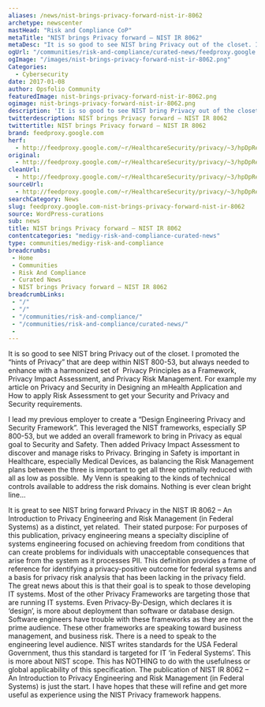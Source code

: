 ```yaml
---
aliases: /news/nist-brings-privacy-forward-nist-ir-8062
archetype: newscenter
mastHead: "Risk and Compliance CoP"
metaTitle: "NIST brings Privacy forward – NIST IR 8062"
metaDesc: "It is so good to see NIST bring Privacy out of the closet. I promoted the &#8220;hints of Privacy&#8221; that are deep within NIST 800-53, but always needed to enhance with a harmonized set of &nbsp;Privacy Principles as a Framework, Privacy Impact Assessment, and Privacy Risk Management."
ogUrl: "/communities/risk-and-compliance/curated-news/feedproxy.google.com-nist-brings-privacy-forward-nist-ir-8062/"
ogImage: "/images/nist-brings-privacy-forward-nist-ir-8062.png"
Categories:
  - Cybersecurity
date: 2017-01-08
author: Opsfolio Community
featuredImage: nist-brings-privacy-forward-nist-ir-8062.png
ogimage: nist-brings-privacy-forward-nist-ir-8062.png
description: 'It is so good to see NIST bring Privacy out of the closet. I promoted the &#8220;hints of Privacy&#8221; that are deep within NIST 800-53, but always needed to enhance with a harmonized set of &nbsp;Privacy Principles as a Framework, Privacy Impact Assessment, and Privacy Risk Management. For example my&hellip;'
twitterdescription: NIST brings Privacy forward – NIST IR 8062
twittertitle: NIST brings Privacy forward – NIST IR 8062
brand: feedproxy.google.com
herf:
  - http://feedproxy.google.com/~r/HealthcareSecurity/privacy/~3/hpDpRe3ttp8/nist-brings-privacy-forward-nist-ir-8062.html
original:
  - http://feedproxy.google.com/~r/HealthcareSecurity/privacy/~3/hpDpRe3ttp8/nist-brings-privacy-forward-nist-ir-8062.html
cleanUrl:
  - http://feedproxy.google.com/~r/HealthcareSecurity/privacy/~3/hpDpRe3ttp8/nist-brings-privacy-forward-nist-ir-8062.html
sourceUrl:
  - http://feedproxy.google.com/~r/HealthcareSecurity/privacy/~3/hpDpRe3ttp8/nist-brings-privacy-forward-nist-ir-8062.html
searchCategory: News
slug: feedproxy.google.com-nist-brings-privacy-forward-nist-ir-8062
source: WordPress-curations
sub: news
title: NIST brings Privacy forward – NIST IR 8062
contentcategories: "medigy-risk-and-compliance-curated-news"
type: communities/medigy-risk-and-compliance
breadcrumbs:
 - Home
 - Communities
 - Risk And Compliance
 - Curated News
 - NIST brings Privacy forward – NIST IR 8062
breadcrumbLinks:
 - "/"
 - "/"
 - "/communities/risk-and-compliance/"
 - "/communities/risk-and-compliance/curated-news/"
 - 
---
```

It is so good to see NIST bring Privacy out of the closet. I promoted the &#8220;hints of Privacy&#8221; that are deep within NIST 800-53, but always needed to enhance with a harmonized set of &nbsp;Privacy Principles as a Framework, Privacy Impact Assessment, and Privacy Risk Management.
For example my article on&nbsp;Privacy and Security in Designing an mHealth Application&nbsp;and How to apply Risk Assessment to get your Security and Privacy and Security requirements.&nbsp;


I lead my previous employer to create a &#8220;Design Engineering Privacy and Security Framework&#8221;. This leveraged the NIST frameworks, especially SP 800-53, but we added an overall framework to bring in Privacy as equal goal to Security and Safety. Then added Privacy Impact Assessment to discover and manage risks to Privacy. Bringing in Safety is important in Healthcare, especially Medical Devices, as balancing the Risk Management plans between the three is important to get all three optimally reduced with all as low as possible. &nbsp;My Venn is speaking to the kinds of technical controls available to address the risk domains. Nothing is ever clean bright line&#8230;

It is great to see NIST bring forward Privacy in the NIST IR 8062 &#8211; An Introduction to Privacy Engineering and Risk Management&nbsp;(in Federal Systems)&nbsp;as a distinct, yet related.&nbsp;
Their stated purpose: 
For purposes of this publication, privacy engineering means a specialty discipline of systems engineering focused on achieving freedom from conditions that can create problems for individuals with unacceptable consequences that arise from the system as it processes PII. This definition provides a frame of reference for identifying a privacy-positive outcome for federal systems and a basis for privacy risk analysis that has been lacking in the privacy field.
The great news about this is that their goal is to speak to those developing IT systems. Most of the other Privacy Frameworks are targeting those that are running IT systems. Even Privacy-By-Design, which declares it is &#8216;design&#8217;, is more about deployment than software or database design. Software engineers have trouble with these frameworks as they are not the prime audience. These other frameworks are speaking toward business management, and business risk. There is a need to speak to the engineering level audience.
NIST writes standards for the USA Federal Government, thus this standard is targeted for IT &#8216;in Federal Systems&#8217;. This is more about NIST scope. This has NOTHING to do with the usefulness or global applicability of this specification.
The publication of&nbsp;NIST IR 8062 &#8211; An Introduction to Privacy Engineering and Risk Management&nbsp;(in Federal Systems)&nbsp;is just the start. I have hopes that these will refine and get more useful as experience using the NIST Privacy framework happens.&nbsp;




